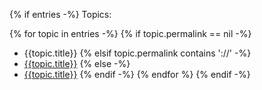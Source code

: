 {% if entries -%}
Topics:

{% for topic in entries -%}
{% if topic.permalink == nil -%}
  - {{topic.title}}
{% elsif topic.permalink contains '://' -%}
  - [{{topic.title}}<i class="fas fa-external-link-alt"></i>]({{topic.permalink}})
{% else -%}
  - [{{topic.title}}]({{topic.permalink}})
{% endif -%}
{% endfor %}
{% endif -%}
